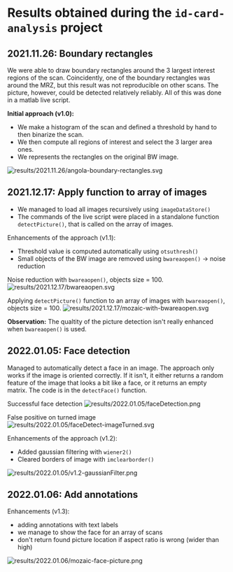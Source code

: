 # Results obtained during the `id-card-analysis` project

## 2021.11.26: Boundary rectangles

We were able to draw boundary rectangles around the 3 largest interest regions of the scan. Coincidently, one of the boundary rectangles was around the MRZ, but this result was not reproducible on other scans. The picture, however, could be detected relatively reliably. All of this was done in a matlab live script.

**Initial approach (v1.0):**

- We make a histogram of the scan and defined a threshold by hand to then binarize the scan.
- We then compute all regions of interest and select the 3 larger area ones.
- We represents the rectangles on the original BW image.

![results/2021.11.26/angola-boundary-rectangles.svg](results/2021.11.26/angola-boundary-rectangles.svg)

## 2021.12.17: Apply function to array of images

- We managed to load all images recursively using `imageDataStore()`
- The commands of the live script were placed in a standalone function `detectPicture()`, that is called on the array of images.

Enhancements of the approach (v1.1):

- Threshold value is computed automatically using `otsuthresh()`
- Small objects of the BW image are removed using `bwareaopen()` -> noise reduction

Noise reduction with `bwareaopen()`, objects size = 100.
![results/2021.12.17/bwareaopen.svg](results/2021.12.17/bwareaopen.svg)

Applying `detectPicture()` function to an array of images with `bwareaopen()`, objects size = 100.
![results/2021.12.17/mozaic-with-bwareaopen.svg](results/2021.12.17/mozaic-with-bwareaopen.svg)

**Observation:** The qualtity of the picture detection isn't really enhanced when `bwareaopen()` is used.

## 2022.01.05: Face detection

Managed to automatically detect a face in an image. The approach only works if the image is oriented correctly. If it isn't, it either returns a random feature of the image that looks a bit like a face, or it returns an empty matrix. The code is in the `detectFace()` function.

Successful face detection
![results/2022.01.05/faceDetection.png](results/2022.01.05/faceDetection.png)

False positive on turned image
![results/2022.01.05/faceDetect-imageTurned.svg](results/2022.01.05/faceDetect-imageTurned.svg)

Enhancements of the approach (v1.2):

- Added gaussian filtering with `wiener2()`
- Cleared borders of image with `imclearborder()`

![results/2022.01.05/v1.2-gaussianFilter.png](results/2022.01.05/v1.2-gaussianFilter.png)

## 2022.01.06: Add annotations

Enhancements (v1.3):

- adding annotations with text labels
- we manage to show the face for an array of scans
- don't return found picture location if aspect ratio is wrong (wider than high)

![results/2022.01.06/mozaic-face-picture.png](results/2022.01.06/mozaic-face-picture.png)
